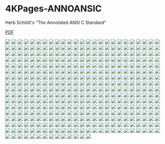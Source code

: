 # 4KPages-ANNOANSIC
Herb Schildt's "The Annotated ANSI C Standard"

[PDF](https://1drv.ms/b/c/ff234b6fa870c030/EUUU-fFmzhhIh8eVCA9muI0BWX7o7oA3DtFNHmspMH8YrA)

![](https://github.com/KilianKegel/4KPages-ANNOANSIC/blob/main/images/ANNOANSIC_000.jpg) 
![](https://github.com/KilianKegel/4KPages-ANNOANSIC/blob/main/images/ANNOANSIC_001.jpg) 
![](https://github.com/KilianKegel/4KPages-ANNOANSIC/blob/main/images/ANNOANSIC_002.jpg) 
![](https://github.com/KilianKegel/4KPages-ANNOANSIC/blob/main/images/ANNOANSIC_003.jpg) 
![](https://github.com/KilianKegel/4KPages-ANNOANSIC/blob/main/images/ANNOANSIC_004.jpg) 
![](https://github.com/KilianKegel/4KPages-ANNOANSIC/blob/main/images/ANNOANSIC_005.jpg) 
![](https://github.com/KilianKegel/4KPages-ANNOANSIC/blob/main/images/ANNOANSIC_006.jpg) 
![](https://github.com/KilianKegel/4KPages-ANNOANSIC/blob/main/images/ANNOANSIC_007.jpg) 
![](https://github.com/KilianKegel/4KPages-ANNOANSIC/blob/main/images/ANNOANSIC_008.jpg) 
![](https://github.com/KilianKegel/4KPages-ANNOANSIC/blob/main/images/ANNOANSIC_009.jpg) 
![](https://github.com/KilianKegel/4KPages-ANNOANSIC/blob/main/images/ANNOANSIC_010.jpg) 
![](https://github.com/KilianKegel/4KPages-ANNOANSIC/blob/main/images/ANNOANSIC_011.jpg) 
![](https://github.com/KilianKegel/4KPages-ANNOANSIC/blob/main/images/ANNOANSIC_012.jpg) 
![](https://github.com/KilianKegel/4KPages-ANNOANSIC/blob/main/images/ANNOANSIC_013.jpg) 
![](https://github.com/KilianKegel/4KPages-ANNOANSIC/blob/main/images/ANNOANSIC_014.jpg) 
![](https://github.com/KilianKegel/4KPages-ANNOANSIC/blob/main/images/ANNOANSIC_015.jpg) 
![](https://github.com/KilianKegel/4KPages-ANNOANSIC/blob/main/images/ANNOANSIC_016.jpg) 
![](https://github.com/KilianKegel/4KPages-ANNOANSIC/blob/main/images/ANNOANSIC_017.jpg) 
![](https://github.com/KilianKegel/4KPages-ANNOANSIC/blob/main/images/ANNOANSIC_018.jpg) 
![](https://github.com/KilianKegel/4KPages-ANNOANSIC/blob/main/images/ANNOANSIC_019.jpg) 
![](https://github.com/KilianKegel/4KPages-ANNOANSIC/blob/main/images/ANNOANSIC_020.jpg) 
![](https://github.com/KilianKegel/4KPages-ANNOANSIC/blob/main/images/ANNOANSIC_021.jpg) 
![](https://github.com/KilianKegel/4KPages-ANNOANSIC/blob/main/images/ANNOANSIC_022.jpg) 
![](https://github.com/KilianKegel/4KPages-ANNOANSIC/blob/main/images/ANNOANSIC_023.jpg) 
![](https://github.com/KilianKegel/4KPages-ANNOANSIC/blob/main/images/ANNOANSIC_024.jpg) 
![](https://github.com/KilianKegel/4KPages-ANNOANSIC/blob/main/images/ANNOANSIC_025.jpg) 
![](https://github.com/KilianKegel/4KPages-ANNOANSIC/blob/main/images/ANNOANSIC_026.jpg) 
![](https://github.com/KilianKegel/4KPages-ANNOANSIC/blob/main/images/ANNOANSIC_027.jpg) 
![](https://github.com/KilianKegel/4KPages-ANNOANSIC/blob/main/images/ANNOANSIC_028.jpg) 
![](https://github.com/KilianKegel/4KPages-ANNOANSIC/blob/main/images/ANNOANSIC_029.jpg) 
![](https://github.com/KilianKegel/4KPages-ANNOANSIC/blob/main/images/ANNOANSIC_030.jpg) 
![](https://github.com/KilianKegel/4KPages-ANNOANSIC/blob/main/images/ANNOANSIC_031.jpg) 
![](https://github.com/KilianKegel/4KPages-ANNOANSIC/blob/main/images/ANNOANSIC_032.jpg) 
![](https://github.com/KilianKegel/4KPages-ANNOANSIC/blob/main/images/ANNOANSIC_033.jpg) 
![](https://github.com/KilianKegel/4KPages-ANNOANSIC/blob/main/images/ANNOANSIC_034.jpg) 
![](https://github.com/KilianKegel/4KPages-ANNOANSIC/blob/main/images/ANNOANSIC_035.jpg) 
![](https://github.com/KilianKegel/4KPages-ANNOANSIC/blob/main/images/ANNOANSIC_036.jpg) 
![](https://github.com/KilianKegel/4KPages-ANNOANSIC/blob/main/images/ANNOANSIC_037.jpg) 
![](https://github.com/KilianKegel/4KPages-ANNOANSIC/blob/main/images/ANNOANSIC_038.jpg) 
![](https://github.com/KilianKegel/4KPages-ANNOANSIC/blob/main/images/ANNOANSIC_039.jpg) 
![](https://github.com/KilianKegel/4KPages-ANNOANSIC/blob/main/images/ANNOANSIC_040.jpg) 
![](https://github.com/KilianKegel/4KPages-ANNOANSIC/blob/main/images/ANNOANSIC_041.jpg) 
![](https://github.com/KilianKegel/4KPages-ANNOANSIC/blob/main/images/ANNOANSIC_042.jpg) 
![](https://github.com/KilianKegel/4KPages-ANNOANSIC/blob/main/images/ANNOANSIC_043.jpg) 
![](https://github.com/KilianKegel/4KPages-ANNOANSIC/blob/main/images/ANNOANSIC_044.jpg) 
![](https://github.com/KilianKegel/4KPages-ANNOANSIC/blob/main/images/ANNOANSIC_045.jpg) 
![](https://github.com/KilianKegel/4KPages-ANNOANSIC/blob/main/images/ANNOANSIC_046.jpg) 
![](https://github.com/KilianKegel/4KPages-ANNOANSIC/blob/main/images/ANNOANSIC_047.jpg) 
![](https://github.com/KilianKegel/4KPages-ANNOANSIC/blob/main/images/ANNOANSIC_048.jpg) 
![](https://github.com/KilianKegel/4KPages-ANNOANSIC/blob/main/images/ANNOANSIC_049.jpg) 
![](https://github.com/KilianKegel/4KPages-ANNOANSIC/blob/main/images/ANNOANSIC_050.jpg) 
![](https://github.com/KilianKegel/4KPages-ANNOANSIC/blob/main/images/ANNOANSIC_051.jpg) 
![](https://github.com/KilianKegel/4KPages-ANNOANSIC/blob/main/images/ANNOANSIC_052.jpg) 
![](https://github.com/KilianKegel/4KPages-ANNOANSIC/blob/main/images/ANNOANSIC_053.jpg) 
![](https://github.com/KilianKegel/4KPages-ANNOANSIC/blob/main/images/ANNOANSIC_054.jpg) 
![](https://github.com/KilianKegel/4KPages-ANNOANSIC/blob/main/images/ANNOANSIC_055.jpg) 
![](https://github.com/KilianKegel/4KPages-ANNOANSIC/blob/main/images/ANNOANSIC_056.jpg) 
![](https://github.com/KilianKegel/4KPages-ANNOANSIC/blob/main/images/ANNOANSIC_057.jpg) 
![](https://github.com/KilianKegel/4KPages-ANNOANSIC/blob/main/images/ANNOANSIC_058.jpg) 
![](https://github.com/KilianKegel/4KPages-ANNOANSIC/blob/main/images/ANNOANSIC_059.jpg) 
![](https://github.com/KilianKegel/4KPages-ANNOANSIC/blob/main/images/ANNOANSIC_060.jpg) 
![](https://github.com/KilianKegel/4KPages-ANNOANSIC/blob/main/images/ANNOANSIC_061.jpg) 
![](https://github.com/KilianKegel/4KPages-ANNOANSIC/blob/main/images/ANNOANSIC_062.jpg) 
![](https://github.com/KilianKegel/4KPages-ANNOANSIC/blob/main/images/ANNOANSIC_063.jpg) 
![](https://github.com/KilianKegel/4KPages-ANNOANSIC/blob/main/images/ANNOANSIC_064.jpg) 
![](https://github.com/KilianKegel/4KPages-ANNOANSIC/blob/main/images/ANNOANSIC_065.jpg) 
![](https://github.com/KilianKegel/4KPages-ANNOANSIC/blob/main/images/ANNOANSIC_066.jpg) 
![](https://github.com/KilianKegel/4KPages-ANNOANSIC/blob/main/images/ANNOANSIC_067.jpg) 
![](https://github.com/KilianKegel/4KPages-ANNOANSIC/blob/main/images/ANNOANSIC_068.jpg) 
![](https://github.com/KilianKegel/4KPages-ANNOANSIC/blob/main/images/ANNOANSIC_069.jpg) 
![](https://github.com/KilianKegel/4KPages-ANNOANSIC/blob/main/images/ANNOANSIC_070.jpg) 
![](https://github.com/KilianKegel/4KPages-ANNOANSIC/blob/main/images/ANNOANSIC_071.jpg) 
![](https://github.com/KilianKegel/4KPages-ANNOANSIC/blob/main/images/ANNOANSIC_072.jpg) 
![](https://github.com/KilianKegel/4KPages-ANNOANSIC/blob/main/images/ANNOANSIC_073.jpg) 
![](https://github.com/KilianKegel/4KPages-ANNOANSIC/blob/main/images/ANNOANSIC_074.jpg) 
![](https://github.com/KilianKegel/4KPages-ANNOANSIC/blob/main/images/ANNOANSIC_075.jpg) 
![](https://github.com/KilianKegel/4KPages-ANNOANSIC/blob/main/images/ANNOANSIC_076.jpg) 
![](https://github.com/KilianKegel/4KPages-ANNOANSIC/blob/main/images/ANNOANSIC_077.jpg) 
![](https://github.com/KilianKegel/4KPages-ANNOANSIC/blob/main/images/ANNOANSIC_078.jpg) 
![](https://github.com/KilianKegel/4KPages-ANNOANSIC/blob/main/images/ANNOANSIC_079.jpg) 
![](https://github.com/KilianKegel/4KPages-ANNOANSIC/blob/main/images/ANNOANSIC_080.jpg) 
![](https://github.com/KilianKegel/4KPages-ANNOANSIC/blob/main/images/ANNOANSIC_081.jpg) 
![](https://github.com/KilianKegel/4KPages-ANNOANSIC/blob/main/images/ANNOANSIC_082.jpg) 
![](https://github.com/KilianKegel/4KPages-ANNOANSIC/blob/main/images/ANNOANSIC_083.jpg) 
![](https://github.com/KilianKegel/4KPages-ANNOANSIC/blob/main/images/ANNOANSIC_084.jpg) 
![](https://github.com/KilianKegel/4KPages-ANNOANSIC/blob/main/images/ANNOANSIC_085.jpg) 
![](https://github.com/KilianKegel/4KPages-ANNOANSIC/blob/main/images/ANNOANSIC_086.jpg) 
![](https://github.com/KilianKegel/4KPages-ANNOANSIC/blob/main/images/ANNOANSIC_087.jpg) 
![](https://github.com/KilianKegel/4KPages-ANNOANSIC/blob/main/images/ANNOANSIC_088.jpg) 
![](https://github.com/KilianKegel/4KPages-ANNOANSIC/blob/main/images/ANNOANSIC_089.jpg) 
![](https://github.com/KilianKegel/4KPages-ANNOANSIC/blob/main/images/ANNOANSIC_090.jpg) 
![](https://github.com/KilianKegel/4KPages-ANNOANSIC/blob/main/images/ANNOANSIC_091.jpg) 
![](https://github.com/KilianKegel/4KPages-ANNOANSIC/blob/main/images/ANNOANSIC_092.jpg) 
![](https://github.com/KilianKegel/4KPages-ANNOANSIC/blob/main/images/ANNOANSIC_093.jpg) 
![](https://github.com/KilianKegel/4KPages-ANNOANSIC/blob/main/images/ANNOANSIC_094.jpg) 
![](https://github.com/KilianKegel/4KPages-ANNOANSIC/blob/main/images/ANNOANSIC_095.jpg) 
![](https://github.com/KilianKegel/4KPages-ANNOANSIC/blob/main/images/ANNOANSIC_096.jpg) 
![](https://github.com/KilianKegel/4KPages-ANNOANSIC/blob/main/images/ANNOANSIC_097.jpg) 
![](https://github.com/KilianKegel/4KPages-ANNOANSIC/blob/main/images/ANNOANSIC_098.jpg) 
![](https://github.com/KilianKegel/4KPages-ANNOANSIC/blob/main/images/ANNOANSIC_099.jpg) 
![](https://github.com/KilianKegel/4KPages-ANNOANSIC/blob/main/images/ANNOANSIC_100.jpg) 
![](https://github.com/KilianKegel/4KPages-ANNOANSIC/blob/main/images/ANNOANSIC_101.jpg) 
![](https://github.com/KilianKegel/4KPages-ANNOANSIC/blob/main/images/ANNOANSIC_102.jpg) 
![](https://github.com/KilianKegel/4KPages-ANNOANSIC/blob/main/images/ANNOANSIC_103.jpg) 
![](https://github.com/KilianKegel/4KPages-ANNOANSIC/blob/main/images/ANNOANSIC_104.jpg) 
![](https://github.com/KilianKegel/4KPages-ANNOANSIC/blob/main/images/ANNOANSIC_105.jpg) 
![](https://github.com/KilianKegel/4KPages-ANNOANSIC/blob/main/images/ANNOANSIC_106.jpg) 
![](https://github.com/KilianKegel/4KPages-ANNOANSIC/blob/main/images/ANNOANSIC_107.jpg) 
![](https://github.com/KilianKegel/4KPages-ANNOANSIC/blob/main/images/ANNOANSIC_108.jpg) 
![](https://github.com/KilianKegel/4KPages-ANNOANSIC/blob/main/images/ANNOANSIC_109.jpg) 
![](https://github.com/KilianKegel/4KPages-ANNOANSIC/blob/main/images/ANNOANSIC_110.jpg) 
![](https://github.com/KilianKegel/4KPages-ANNOANSIC/blob/main/images/ANNOANSIC_111.jpg) 
![](https://github.com/KilianKegel/4KPages-ANNOANSIC/blob/main/images/ANNOANSIC_112.jpg) 
![](https://github.com/KilianKegel/4KPages-ANNOANSIC/blob/main/images/ANNOANSIC_113.jpg) 
![](https://github.com/KilianKegel/4KPages-ANNOANSIC/blob/main/images/ANNOANSIC_114.jpg) 
![](https://github.com/KilianKegel/4KPages-ANNOANSIC/blob/main/images/ANNOANSIC_115.jpg) 
![](https://github.com/KilianKegel/4KPages-ANNOANSIC/blob/main/images/ANNOANSIC_116.jpg) 
![](https://github.com/KilianKegel/4KPages-ANNOANSIC/blob/main/images/ANNOANSIC_117.jpg) 
![](https://github.com/KilianKegel/4KPages-ANNOANSIC/blob/main/images/ANNOANSIC_118.jpg) 
![](https://github.com/KilianKegel/4KPages-ANNOANSIC/blob/main/images/ANNOANSIC_119.jpg) 
![](https://github.com/KilianKegel/4KPages-ANNOANSIC/blob/main/images/ANNOANSIC_120.jpg) 
![](https://github.com/KilianKegel/4KPages-ANNOANSIC/blob/main/images/ANNOANSIC_121.jpg) 
![](https://github.com/KilianKegel/4KPages-ANNOANSIC/blob/main/images/ANNOANSIC_122.jpg) 
![](https://github.com/KilianKegel/4KPages-ANNOANSIC/blob/main/images/ANNOANSIC_123.jpg) 
![](https://github.com/KilianKegel/4KPages-ANNOANSIC/blob/main/images/ANNOANSIC_124.jpg) 
![](https://github.com/KilianKegel/4KPages-ANNOANSIC/blob/main/images/ANNOANSIC_125.jpg) 
![](https://github.com/KilianKegel/4KPages-ANNOANSIC/blob/main/images/ANNOANSIC_126.jpg) 
![](https://github.com/KilianKegel/4KPages-ANNOANSIC/blob/main/images/ANNOANSIC_127.jpg) 
![](https://github.com/KilianKegel/4KPages-ANNOANSIC/blob/main/images/ANNOANSIC_128.jpg) 
![](https://github.com/KilianKegel/4KPages-ANNOANSIC/blob/main/images/ANNOANSIC_129.jpg) 
![](https://github.com/KilianKegel/4KPages-ANNOANSIC/blob/main/images/ANNOANSIC_130.jpg) 
![](https://github.com/KilianKegel/4KPages-ANNOANSIC/blob/main/images/ANNOANSIC_131.jpg) 
![](https://github.com/KilianKegel/4KPages-ANNOANSIC/blob/main/images/ANNOANSIC_132.jpg) 
![](https://github.com/KilianKegel/4KPages-ANNOANSIC/blob/main/images/ANNOANSIC_133.jpg) 
![](https://github.com/KilianKegel/4KPages-ANNOANSIC/blob/main/images/ANNOANSIC_134.jpg) 
![](https://github.com/KilianKegel/4KPages-ANNOANSIC/blob/main/images/ANNOANSIC_135.jpg) 
![](https://github.com/KilianKegel/4KPages-ANNOANSIC/blob/main/images/ANNOANSIC_136.jpg) 
![](https://github.com/KilianKegel/4KPages-ANNOANSIC/blob/main/images/ANNOANSIC_137.jpg) 
![](https://github.com/KilianKegel/4KPages-ANNOANSIC/blob/main/images/ANNOANSIC_138.jpg) 
![](https://github.com/KilianKegel/4KPages-ANNOANSIC/blob/main/images/ANNOANSIC_139.jpg) 
![](https://github.com/KilianKegel/4KPages-ANNOANSIC/blob/main/images/ANNOANSIC_140.jpg) 
![](https://github.com/KilianKegel/4KPages-ANNOANSIC/blob/main/images/ANNOANSIC_141.jpg) 
![](https://github.com/KilianKegel/4KPages-ANNOANSIC/blob/main/images/ANNOANSIC_142.jpg) 
![](https://github.com/KilianKegel/4KPages-ANNOANSIC/blob/main/images/ANNOANSIC_143.jpg) 
![](https://github.com/KilianKegel/4KPages-ANNOANSIC/blob/main/images/ANNOANSIC_144.jpg) 
![](https://github.com/KilianKegel/4KPages-ANNOANSIC/blob/main/images/ANNOANSIC_145.jpg) 
![](https://github.com/KilianKegel/4KPages-ANNOANSIC/blob/main/images/ANNOANSIC_146.jpg) 
![](https://github.com/KilianKegel/4KPages-ANNOANSIC/blob/main/images/ANNOANSIC_147.jpg) 
![](https://github.com/KilianKegel/4KPages-ANNOANSIC/blob/main/images/ANNOANSIC_148.jpg) 
![](https://github.com/KilianKegel/4KPages-ANNOANSIC/blob/main/images/ANNOANSIC_149.jpg) 
![](https://github.com/KilianKegel/4KPages-ANNOANSIC/blob/main/images/ANNOANSIC_150.jpg) 
![](https://github.com/KilianKegel/4KPages-ANNOANSIC/blob/main/images/ANNOANSIC_151.jpg) 
![](https://github.com/KilianKegel/4KPages-ANNOANSIC/blob/main/images/ANNOANSIC_152.jpg) 
![](https://github.com/KilianKegel/4KPages-ANNOANSIC/blob/main/images/ANNOANSIC_153.jpg) 
![](https://github.com/KilianKegel/4KPages-ANNOANSIC/blob/main/images/ANNOANSIC_154.jpg) 
![](https://github.com/KilianKegel/4KPages-ANNOANSIC/blob/main/images/ANNOANSIC_155.jpg) 
![](https://github.com/KilianKegel/4KPages-ANNOANSIC/blob/main/images/ANNOANSIC_156.jpg) 
![](https://github.com/KilianKegel/4KPages-ANNOANSIC/blob/main/images/ANNOANSIC_157.jpg) 
![](https://github.com/KilianKegel/4KPages-ANNOANSIC/blob/main/images/ANNOANSIC_158.jpg) 
![](https://github.com/KilianKegel/4KPages-ANNOANSIC/blob/main/images/ANNOANSIC_159.jpg) 
![](https://github.com/KilianKegel/4KPages-ANNOANSIC/blob/main/images/ANNOANSIC_160.jpg) 
![](https://github.com/KilianKegel/4KPages-ANNOANSIC/blob/main/images/ANNOANSIC_161.jpg) 
![](https://github.com/KilianKegel/4KPages-ANNOANSIC/blob/main/images/ANNOANSIC_162.jpg) 
![](https://github.com/KilianKegel/4KPages-ANNOANSIC/blob/main/images/ANNOANSIC_163.jpg) 
![](https://github.com/KilianKegel/4KPages-ANNOANSIC/blob/main/images/ANNOANSIC_164.jpg) 
![](https://github.com/KilianKegel/4KPages-ANNOANSIC/blob/main/images/ANNOANSIC_165.jpg) 
![](https://github.com/KilianKegel/4KPages-ANNOANSIC/blob/main/images/ANNOANSIC_166.jpg) 
![](https://github.com/KilianKegel/4KPages-ANNOANSIC/blob/main/images/ANNOANSIC_167.jpg) 
![](https://github.com/KilianKegel/4KPages-ANNOANSIC/blob/main/images/ANNOANSIC_168.jpg) 
![](https://github.com/KilianKegel/4KPages-ANNOANSIC/blob/main/images/ANNOANSIC_169.jpg) 
![](https://github.com/KilianKegel/4KPages-ANNOANSIC/blob/main/images/ANNOANSIC_170.jpg) 
![](https://github.com/KilianKegel/4KPages-ANNOANSIC/blob/main/images/ANNOANSIC_171.jpg) 
![](https://github.com/KilianKegel/4KPages-ANNOANSIC/blob/main/images/ANNOANSIC_172.jpg) 
![](https://github.com/KilianKegel/4KPages-ANNOANSIC/blob/main/images/ANNOANSIC_173.jpg) 
![](https://github.com/KilianKegel/4KPages-ANNOANSIC/blob/main/images/ANNOANSIC_174.jpg) 
![](https://github.com/KilianKegel/4KPages-ANNOANSIC/blob/main/images/ANNOANSIC_175.jpg) 
![](https://github.com/KilianKegel/4KPages-ANNOANSIC/blob/main/images/ANNOANSIC_176.jpg) 
![](https://github.com/KilianKegel/4KPages-ANNOANSIC/blob/main/images/ANNOANSIC_177.jpg) 
![](https://github.com/KilianKegel/4KPages-ANNOANSIC/blob/main/images/ANNOANSIC_178.jpg) 
![](https://github.com/KilianKegel/4KPages-ANNOANSIC/blob/main/images/ANNOANSIC_179.jpg) 
![](https://github.com/KilianKegel/4KPages-ANNOANSIC/blob/main/images/ANNOANSIC_180.jpg) 
![](https://github.com/KilianKegel/4KPages-ANNOANSIC/blob/main/images/ANNOANSIC_181.jpg) 
![](https://github.com/KilianKegel/4KPages-ANNOANSIC/blob/main/images/ANNOANSIC_182.jpg) 
![](https://github.com/KilianKegel/4KPages-ANNOANSIC/blob/main/images/ANNOANSIC_183.jpg) 
![](https://github.com/KilianKegel/4KPages-ANNOANSIC/blob/main/images/ANNOANSIC_184.jpg) 
![](https://github.com/KilianKegel/4KPages-ANNOANSIC/blob/main/images/ANNOANSIC_185.jpg) 
![](https://github.com/KilianKegel/4KPages-ANNOANSIC/blob/main/images/ANNOANSIC_186.jpg) 
![](https://github.com/KilianKegel/4KPages-ANNOANSIC/blob/main/images/ANNOANSIC_187.jpg) 
![](https://github.com/KilianKegel/4KPages-ANNOANSIC/blob/main/images/ANNOANSIC_188.jpg) 
![](https://github.com/KilianKegel/4KPages-ANNOANSIC/blob/main/images/ANNOANSIC_189.jpg) 
![](https://github.com/KilianKegel/4KPages-ANNOANSIC/blob/main/images/ANNOANSIC_190.jpg) 
![](https://github.com/KilianKegel/4KPages-ANNOANSIC/blob/main/images/ANNOANSIC_191.jpg) 
![](https://github.com/KilianKegel/4KPages-ANNOANSIC/blob/main/images/ANNOANSIC_192.jpg) 
![](https://github.com/KilianKegel/4KPages-ANNOANSIC/blob/main/images/ANNOANSIC_193.jpg) 
![](https://github.com/KilianKegel/4KPages-ANNOANSIC/blob/main/images/ANNOANSIC_194.jpg) 
![](https://github.com/KilianKegel/4KPages-ANNOANSIC/blob/main/images/ANNOANSIC_195.jpg) 
![](https://github.com/KilianKegel/4KPages-ANNOANSIC/blob/main/images/ANNOANSIC_196.jpg) 
![](https://github.com/KilianKegel/4KPages-ANNOANSIC/blob/main/images/ANNOANSIC_197.jpg) 
![](https://github.com/KilianKegel/4KPages-ANNOANSIC/blob/main/images/ANNOANSIC_198.jpg) 
![](https://github.com/KilianKegel/4KPages-ANNOANSIC/blob/main/images/ANNOANSIC_199.jpg) 
![](https://github.com/KilianKegel/4KPages-ANNOANSIC/blob/main/images/ANNOANSIC_200.jpg) 
![](https://github.com/KilianKegel/4KPages-ANNOANSIC/blob/main/images/ANNOANSIC_201.jpg) 
![](https://github.com/KilianKegel/4KPages-ANNOANSIC/blob/main/images/ANNOANSIC_202.jpg) 
![](https://github.com/KilianKegel/4KPages-ANNOANSIC/blob/main/images/ANNOANSIC_203.jpg) 
![](https://github.com/KilianKegel/4KPages-ANNOANSIC/blob/main/images/ANNOANSIC_204.jpg) 
![](https://github.com/KilianKegel/4KPages-ANNOANSIC/blob/main/images/ANNOANSIC_205.jpg) 
![](https://github.com/KilianKegel/4KPages-ANNOANSIC/blob/main/images/ANNOANSIC_206.jpg) 
![](https://github.com/KilianKegel/4KPages-ANNOANSIC/blob/main/images/ANNOANSIC_207.jpg) 
![](https://github.com/KilianKegel/4KPages-ANNOANSIC/blob/main/images/ANNOANSIC_208.jpg) 
![](https://github.com/KilianKegel/4KPages-ANNOANSIC/blob/main/images/ANNOANSIC_209.jpg) 
![](https://github.com/KilianKegel/4KPages-ANNOANSIC/blob/main/images/ANNOANSIC_210.jpg) 
![](https://github.com/KilianKegel/4KPages-ANNOANSIC/blob/main/images/ANNOANSIC_211.jpg) 
![](https://github.com/KilianKegel/4KPages-ANNOANSIC/blob/main/images/ANNOANSIC_212.jpg) 
![](https://github.com/KilianKegel/4KPages-ANNOANSIC/blob/main/images/ANNOANSIC_213.jpg) 
![](https://github.com/KilianKegel/4KPages-ANNOANSIC/blob/main/images/ANNOANSIC_214.jpg) 
![](https://github.com/KilianKegel/4KPages-ANNOANSIC/blob/main/images/ANNOANSIC_215.jpg) 
![](https://github.com/KilianKegel/4KPages-ANNOANSIC/blob/main/images/ANNOANSIC_216.jpg) 
![](https://github.com/KilianKegel/4KPages-ANNOANSIC/blob/main/images/ANNOANSIC_217.jpg) 
![](https://github.com/KilianKegel/4KPages-ANNOANSIC/blob/main/images/ANNOANSIC_218.jpg) 
![](https://github.com/KilianKegel/4KPages-ANNOANSIC/blob/main/images/ANNOANSIC_219.jpg) 
![](https://github.com/KilianKegel/4KPages-ANNOANSIC/blob/main/images/ANNOANSIC_220.jpg) 
![](https://github.com/KilianKegel/4KPages-ANNOANSIC/blob/main/images/ANNOANSIC_221.jpg) 
![](https://github.com/KilianKegel/4KPages-ANNOANSIC/blob/main/images/ANNOANSIC_222.jpg) 
![](https://github.com/KilianKegel/4KPages-ANNOANSIC/blob/main/images/ANNOANSIC_223.jpg) 
![](https://github.com/KilianKegel/4KPages-ANNOANSIC/blob/main/images/ANNOANSIC_224.jpg) 
![](https://github.com/KilianKegel/4KPages-ANNOANSIC/blob/main/images/ANNOANSIC_225.jpg) 
![](https://github.com/KilianKegel/4KPages-ANNOANSIC/blob/main/images/ANNOANSIC_226.jpg) 
![](https://github.com/KilianKegel/4KPages-ANNOANSIC/blob/main/images/ANNOANSIC_227.jpg) 
![](https://github.com/KilianKegel/4KPages-ANNOANSIC/blob/main/images/ANNOANSIC_228.jpg) 
![](https://github.com/KilianKegel/4KPages-ANNOANSIC/blob/main/images/ANNOANSIC_229.jpg) 
![](https://github.com/KilianKegel/4KPages-ANNOANSIC/blob/main/images/ANNOANSIC_230.jpg) 
![](https://github.com/KilianKegel/4KPages-ANNOANSIC/blob/main/images/ANNOANSIC_231.jpg) 
![](https://github.com/KilianKegel/4KPages-ANNOANSIC/blob/main/images/ANNOANSIC_232.jpg) 
![](https://github.com/KilianKegel/4KPages-ANNOANSIC/blob/main/images/ANNOANSIC_233.jpg) 
![](https://github.com/KilianKegel/4KPages-ANNOANSIC/blob/main/images/ANNOANSIC_234.jpg) 
![](https://github.com/KilianKegel/4KPages-ANNOANSIC/blob/main/images/ANNOANSIC_235.jpg) 
![](https://github.com/KilianKegel/4KPages-ANNOANSIC/blob/main/images/ANNOANSIC_236.jpg) 
![](https://github.com/KilianKegel/4KPages-ANNOANSIC/blob/main/images/ANNOANSIC_237.jpg) 
![](https://github.com/KilianKegel/4KPages-ANNOANSIC/blob/main/images/ANNOANSIC_238.jpg) 
![](https://github.com/KilianKegel/4KPages-ANNOANSIC/blob/main/images/ANNOANSIC_239.jpg) 
![](https://github.com/KilianKegel/4KPages-ANNOANSIC/blob/main/images/ANNOANSIC_240.jpg) 
![](https://github.com/KilianKegel/4KPages-ANNOANSIC/blob/main/images/ANNOANSIC_241.jpg) 
![](https://github.com/KilianKegel/4KPages-ANNOANSIC/blob/main/images/ANNOANSIC_242.jpg) 
![](https://github.com/KilianKegel/4KPages-ANNOANSIC/blob/main/images/ANNOANSIC_243.jpg) 
![](https://github.com/KilianKegel/4KPages-ANNOANSIC/blob/main/images/ANNOANSIC_244.jpg) 
![](https://github.com/KilianKegel/4KPages-ANNOANSIC/blob/main/images/ANNOANSIC_245.jpg) 
![](https://github.com/KilianKegel/4KPages-ANNOANSIC/blob/main/images/ANNOANSIC_246.jpg) 
![](https://github.com/KilianKegel/4KPages-ANNOANSIC/blob/main/images/ANNOANSIC_247.jpg) 
![](https://github.com/KilianKegel/4KPages-ANNOANSIC/blob/main/images/ANNOANSIC_248.jpg) 
![](https://github.com/KilianKegel/4KPages-ANNOANSIC/blob/main/images/ANNOANSIC_249.jpg) 
![](https://github.com/KilianKegel/4KPages-ANNOANSIC/blob/main/images/ANNOANSIC_250.jpg) 
![](https://github.com/KilianKegel/4KPages-ANNOANSIC/blob/main/images/ANNOANSIC_251.jpg) 
![](https://github.com/KilianKegel/4KPages-ANNOANSIC/blob/main/images/ANNOANSIC_252.jpg) 
![](https://github.com/KilianKegel/4KPages-ANNOANSIC/blob/main/images/ANNOANSIC_253.jpg) 
![](https://github.com/KilianKegel/4KPages-ANNOANSIC/blob/main/images/ANNOANSIC_254.jpg) 
![](https://github.com/KilianKegel/4KPages-ANNOANSIC/blob/main/images/ANNOANSIC_255.jpg) 
![](https://github.com/KilianKegel/4KPages-ANNOANSIC/blob/main/images/ANNOANSIC_256.jpg) 
![](https://github.com/KilianKegel/4KPages-ANNOANSIC/blob/main/images/ANNOANSIC_257.jpg) 
![](https://github.com/KilianKegel/4KPages-ANNOANSIC/blob/main/images/ANNOANSIC_258.jpg) 
![](https://github.com/KilianKegel/4KPages-ANNOANSIC/blob/main/images/ANNOANSIC_259.jpg) 
![](https://github.com/KilianKegel/4KPages-ANNOANSIC/blob/main/images/ANNOANSIC_260.jpg) 
![](https://github.com/KilianKegel/4KPages-ANNOANSIC/blob/main/images/ANNOANSIC_261.jpg) 
![](https://github.com/KilianKegel/4KPages-ANNOANSIC/blob/main/images/ANNOANSIC_262.jpg) 
![](https://github.com/KilianKegel/4KPages-ANNOANSIC/blob/main/images/ANNOANSIC_263.jpg) 
![](https://github.com/KilianKegel/4KPages-ANNOANSIC/blob/main/images/ANNOANSIC_264.jpg) 
![](https://github.com/KilianKegel/4KPages-ANNOANSIC/blob/main/images/ANNOANSIC_265.jpg) 
![](https://github.com/KilianKegel/4KPages-ANNOANSIC/blob/main/images/ANNOANSIC_266.jpg) 
![](https://github.com/KilianKegel/4KPages-ANNOANSIC/blob/main/images/ANNOANSIC_267.jpg) 
![](https://github.com/KilianKegel/4KPages-ANNOANSIC/blob/main/images/ANNOANSIC_268.jpg) 
![](https://github.com/KilianKegel/4KPages-ANNOANSIC/blob/main/images/ANNOANSIC_269.jpg) 
![](https://github.com/KilianKegel/4KPages-ANNOANSIC/blob/main/images/ANNOANSIC_270.jpg) 
![](https://github.com/KilianKegel/4KPages-ANNOANSIC/blob/main/images/ANNOANSIC_271.jpg) 
![](https://github.com/KilianKegel/4KPages-ANNOANSIC/blob/main/images/ANNOANSIC_272.jpg) 
![](https://github.com/KilianKegel/4KPages-ANNOANSIC/blob/main/images/ANNOANSIC_273.jpg) 
![](https://github.com/KilianKegel/4KPages-ANNOANSIC/blob/main/images/ANNOANSIC_274.jpg) 
![](https://github.com/KilianKegel/4KPages-ANNOANSIC/blob/main/images/ANNOANSIC_275.jpg) 
![](https://github.com/KilianKegel/4KPages-ANNOANSIC/blob/main/images/ANNOANSIC_276.jpg) 
![](https://github.com/KilianKegel/4KPages-ANNOANSIC/blob/main/images/ANNOANSIC_277.jpg) 
![](https://github.com/KilianKegel/4KPages-ANNOANSIC/blob/main/images/ANNOANSIC_278.jpg) 
![](https://github.com/KilianKegel/4KPages-ANNOANSIC/blob/main/images/ANNOANSIC_279.jpg) 
![](https://github.com/KilianKegel/4KPages-ANNOANSIC/blob/main/images/ANNOANSIC_280.jpg) 
![](https://github.com/KilianKegel/4KPages-ANNOANSIC/blob/main/images/ANNOANSIC_281.jpg) 
![](https://github.com/KilianKegel/4KPages-ANNOANSIC/blob/main/images/ANNOANSIC_282.jpg) 
![](https://github.com/KilianKegel/4KPages-ANNOANSIC/blob/main/images/ANNOANSIC_283.jpg) 
![](https://github.com/KilianKegel/4KPages-ANNOANSIC/blob/main/images/ANNOANSIC_284.jpg) 
![](https://github.com/KilianKegel/4KPages-ANNOANSIC/blob/main/images/ANNOANSIC_285.jpg) 
![](https://github.com/KilianKegel/4KPages-ANNOANSIC/blob/main/images/ANNOANSIC_286.jpg) 
![](https://github.com/KilianKegel/4KPages-ANNOANSIC/blob/main/images/ANNOANSIC_287.jpg) 
![](https://github.com/KilianKegel/4KPages-ANNOANSIC/blob/main/images/ANNOANSIC_288.jpg) 
![](https://github.com/KilianKegel/4KPages-ANNOANSIC/blob/main/images/ANNOANSIC_289.jpg) 
![](https://github.com/KilianKegel/4KPages-ANNOANSIC/blob/main/images/ANNOANSIC_290.jpg) 
![](https://github.com/KilianKegel/4KPages-ANNOANSIC/blob/main/images/ANNOANSIC_291.jpg) 
![](https://github.com/KilianKegel/4KPages-ANNOANSIC/blob/main/images/ANNOANSIC_292.jpg) 
![](https://github.com/KilianKegel/4KPages-ANNOANSIC/blob/main/images/ANNOANSIC_293.jpg) 
![](https://github.com/KilianKegel/4KPages-ANNOANSIC/blob/main/images/ANNOANSIC_294.jpg) 
![](https://github.com/KilianKegel/4KPages-ANNOANSIC/blob/main/images/ANNOANSIC_295.jpg) 
![](https://github.com/KilianKegel/4KPages-ANNOANSIC/blob/main/images/ANNOANSIC_296.jpg) 
![](https://github.com/KilianKegel/4KPages-ANNOANSIC/blob/main/images/ANNOANSIC_297.jpg) 
![](https://github.com/KilianKegel/4KPages-ANNOANSIC/blob/main/images/ANNOANSIC_298.jpg) 
![](https://github.com/KilianKegel/4KPages-ANNOANSIC/blob/main/images/ANNOANSIC_299.jpg) 
![](https://github.com/KilianKegel/4KPages-ANNOANSIC/blob/main/images/ANNOANSIC_300.jpg) 
![](https://github.com/KilianKegel/4KPages-ANNOANSIC/blob/main/images/ANNOANSIC_301.jpg) 
![](https://github.com/KilianKegel/4KPages-ANNOANSIC/blob/main/images/ANNOANSIC_302.jpg) 
![](https://github.com/KilianKegel/4KPages-ANNOANSIC/blob/main/images/ANNOANSIC_303.jpg) 
![](https://github.com/KilianKegel/4KPages-ANNOANSIC/blob/main/images/ANNOANSIC_304.jpg) 
![](https://github.com/KilianKegel/4KPages-ANNOANSIC/blob/main/images/ANNOANSIC_305.jpg) 
![](https://github.com/KilianKegel/4KPages-ANNOANSIC/blob/main/images/ANNOANSIC_306.jpg) 
![](https://github.com/KilianKegel/4KPages-ANNOANSIC/blob/main/images/ANNOANSIC_307.jpg) 
![](https://github.com/KilianKegel/4KPages-ANNOANSIC/blob/main/images/ANNOANSIC_308.jpg) 
![](https://github.com/KilianKegel/4KPages-ANNOANSIC/blob/main/images/ANNOANSIC_309.jpg) 
![](https://github.com/KilianKegel/4KPages-ANNOANSIC/blob/main/images/ANNOANSIC_310.jpg) 
![](https://github.com/KilianKegel/4KPages-ANNOANSIC/blob/main/images/ANNOANSIC_311.jpg) 
![](https://github.com/KilianKegel/4KPages-ANNOANSIC/blob/main/images/ANNOANSIC_312.jpg) 
![](https://github.com/KilianKegel/4KPages-ANNOANSIC/blob/main/images/ANNOANSIC_313.jpg) 
![](https://github.com/KilianKegel/4KPages-ANNOANSIC/blob/main/images/ANNOANSIC_314.jpg) 
![](https://github.com/KilianKegel/4KPages-ANNOANSIC/blob/main/images/ANNOANSIC_315.jpg) 
![](https://github.com/KilianKegel/4KPages-ANNOANSIC/blob/main/images/ANNOANSIC_316.jpg) 
![](https://github.com/KilianKegel/4KPages-ANNOANSIC/blob/main/images/ANNOANSIC_317.jpg) 
![](https://github.com/KilianKegel/4KPages-ANNOANSIC/blob/main/images/ANNOANSIC_318.jpg) 
![](https://github.com/KilianKegel/4KPages-ANNOANSIC/blob/main/images/ANNOANSIC_319.jpg) 
![](https://github.com/KilianKegel/4KPages-ANNOANSIC/blob/main/images/ANNOANSIC_320.jpg) 
![](https://github.com/KilianKegel/4KPages-ANNOANSIC/blob/main/images/ANNOANSIC_321.jpg) 
![](https://github.com/KilianKegel/4KPages-ANNOANSIC/blob/main/images/ANNOANSIC_322.jpg) 
![](https://github.com/KilianKegel/4KPages-ANNOANSIC/blob/main/images/ANNOANSIC_323.jpg) 
![](https://github.com/KilianKegel/4KPages-ANNOANSIC/blob/main/images/ANNOANSIC_324.jpg) 
![](https://github.com/KilianKegel/4KPages-ANNOANSIC/blob/main/images/ANNOANSIC_325.jpg) 
![](https://github.com/KilianKegel/4KPages-ANNOANSIC/blob/main/images/ANNOANSIC_326.jpg) 
![](https://github.com/KilianKegel/4KPages-ANNOANSIC/blob/main/images/ANNOANSIC_327.jpg) 
![](https://github.com/KilianKegel/4KPages-ANNOANSIC/blob/main/images/ANNOANSIC_328.jpg) 
![](https://github.com/KilianKegel/4KPages-ANNOANSIC/blob/main/images/ANNOANSIC_329.jpg) 
![](https://github.com/KilianKegel/4KPages-ANNOANSIC/blob/main/images/ANNOANSIC_330.jpg) 
![](https://github.com/KilianKegel/4KPages-ANNOANSIC/blob/main/images/ANNOANSIC_331.jpg) 
![](https://github.com/KilianKegel/4KPages-ANNOANSIC/blob/main/images/ANNOANSIC_332.jpg) 
![](https://github.com/KilianKegel/4KPages-ANNOANSIC/blob/main/images/ANNOANSIC_333.jpg) 
![](https://github.com/KilianKegel/4KPages-ANNOANSIC/blob/main/images/ANNOANSIC_334.jpg) 
![](https://github.com/KilianKegel/4KPages-ANNOANSIC/blob/main/images/ANNOANSIC_335.jpg) 
![](https://github.com/KilianKegel/4KPages-ANNOANSIC/blob/main/images/ANNOANSIC_336.jpg) 
![](https://github.com/KilianKegel/4KPages-ANNOANSIC/blob/main/images/ANNOANSIC_337.jpg) 
![](https://github.com/KilianKegel/4KPages-ANNOANSIC/blob/main/images/ANNOANSIC_338.jpg) 
![](https://github.com/KilianKegel/4KPages-ANNOANSIC/blob/main/images/ANNOANSIC_339.jpg) 
![](https://github.com/KilianKegel/4KPages-ANNOANSIC/blob/main/images/ANNOANSIC_340.jpg) 
![](https://github.com/KilianKegel/4KPages-ANNOANSIC/blob/main/images/ANNOANSIC_341.jpg) 
![](https://github.com/KilianKegel/4KPages-ANNOANSIC/blob/main/images/ANNOANSIC_342.jpg) 
![](https://github.com/KilianKegel/4KPages-ANNOANSIC/blob/main/images/ANNOANSIC_343.jpg) 
![](https://github.com/KilianKegel/4KPages-ANNOANSIC/blob/main/images/ANNOANSIC_344.jpg) 
![](https://github.com/KilianKegel/4KPages-ANNOANSIC/blob/main/images/ANNOANSIC_345.jpg) 
![](https://github.com/KilianKegel/4KPages-ANNOANSIC/blob/main/images/ANNOANSIC_346.jpg) 
![](https://github.com/KilianKegel/4KPages-ANNOANSIC/blob/main/images/ANNOANSIC_347.jpg) 
![](https://github.com/KilianKegel/4KPages-ANNOANSIC/blob/main/images/ANNOANSIC_348.jpg) 
![](https://github.com/KilianKegel/4KPages-ANNOANSIC/blob/main/images/ANNOANSIC_349.jpg) 
![](https://github.com/KilianKegel/4KPages-ANNOANSIC/blob/main/images/ANNOANSIC_350.jpg) 
![](https://github.com/KilianKegel/4KPages-ANNOANSIC/blob/main/images/ANNOANSIC_351.jpg) 
![](https://github.com/KilianKegel/4KPages-ANNOANSIC/blob/main/images/ANNOANSIC_352.jpg) 
![](https://github.com/KilianKegel/4KPages-ANNOANSIC/blob/main/images/ANNOANSIC_353.jpg) 
![](https://github.com/KilianKegel/4KPages-ANNOANSIC/blob/main/images/ANNOANSIC_354.jpg) 
![](https://github.com/KilianKegel/4KPages-ANNOANSIC/blob/main/images/ANNOANSIC_355.jpg) 
![](https://github.com/KilianKegel/4KPages-ANNOANSIC/blob/main/images/ANNOANSIC_356.jpg) 
![](https://github.com/KilianKegel/4KPages-ANNOANSIC/blob/main/images/ANNOANSIC_357.jpg) 
![](https://github.com/KilianKegel/4KPages-ANNOANSIC/blob/main/images/ANNOANSIC_358.jpg) 
![](https://github.com/KilianKegel/4KPages-ANNOANSIC/blob/main/images/ANNOANSIC_359.jpg) 
![](https://github.com/KilianKegel/4KPages-ANNOANSIC/blob/main/images/ANNOANSIC_360.jpg) 
![](https://github.com/KilianKegel/4KPages-ANNOANSIC/blob/main/images/ANNOANSIC_361.jpg) 
![](https://github.com/KilianKegel/4KPages-ANNOANSIC/blob/main/images/ANNOANSIC_362.jpg) 
![](https://github.com/KilianKegel/4KPages-ANNOANSIC/blob/main/images/ANNOANSIC_363.jpg) 
![](https://github.com/KilianKegel/4KPages-ANNOANSIC/blob/main/images/ANNOANSIC_364.jpg) 
![](https://github.com/KilianKegel/4KPages-ANNOANSIC/blob/main/images/ANNOANSIC_365.jpg) 
![](https://github.com/KilianKegel/4KPages-ANNOANSIC/blob/main/images/ANNOANSIC_366.jpg) 
![](https://github.com/KilianKegel/4KPages-ANNOANSIC/blob/main/images/ANNOANSIC_367.jpg) 
![](https://github.com/KilianKegel/4KPages-ANNOANSIC/blob/main/images/ANNOANSIC_368.jpg) 
![](https://github.com/KilianKegel/4KPages-ANNOANSIC/blob/main/images/ANNOANSIC_369.jpg) 
![](https://github.com/KilianKegel/4KPages-ANNOANSIC/blob/main/images/ANNOANSIC_370.jpg) 
![](https://github.com/KilianKegel/4KPages-ANNOANSIC/blob/main/images/ANNOANSIC_371.jpg) 
![](https://github.com/KilianKegel/4KPages-ANNOANSIC/blob/main/images/ANNOANSIC_372.jpg) 
![](https://github.com/KilianKegel/4KPages-ANNOANSIC/blob/main/images/ANNOANSIC_373.jpg) 
![](https://github.com/KilianKegel/4KPages-ANNOANSIC/blob/main/images/ANNOANSIC_374.jpg) 
![](https://github.com/KilianKegel/4KPages-ANNOANSIC/blob/main/images/ANNOANSIC_375.jpg) 
![](https://github.com/KilianKegel/4KPages-ANNOANSIC/blob/main/images/ANNOANSIC_376.jpg) 
![](https://github.com/KilianKegel/4KPages-ANNOANSIC/blob/main/images/ANNOANSIC_377.jpg) 
![](https://github.com/KilianKegel/4KPages-ANNOANSIC/blob/main/images/ANNOANSIC_378.jpg) 
![](https://github.com/KilianKegel/4KPages-ANNOANSIC/blob/main/images/ANNOANSIC_379.jpg) 
![](https://github.com/KilianKegel/4KPages-ANNOANSIC/blob/main/images/ANNOANSIC_380.jpg) 
![](https://github.com/KilianKegel/4KPages-ANNOANSIC/blob/main/images/ANNOANSIC_381.jpg) 
![](https://github.com/KilianKegel/4KPages-ANNOANSIC/blob/main/images/ANNOANSIC_382.jpg) 
![](https://github.com/KilianKegel/4KPages-ANNOANSIC/blob/main/images/ANNOANSIC_383.jpg) 
![](https://github.com/KilianKegel/4KPages-ANNOANSIC/blob/main/images/ANNOANSIC_384.jpg) 
![](https://github.com/KilianKegel/4KPages-ANNOANSIC/blob/main/images/ANNOANSIC_385.jpg) 
![](https://github.com/KilianKegel/4KPages-ANNOANSIC/blob/main/images/ANNOANSIC_386.jpg) 
![](https://github.com/KilianKegel/4KPages-ANNOANSIC/blob/main/images/ANNOANSIC_387.jpg) 
![](https://github.com/KilianKegel/4KPages-ANNOANSIC/blob/main/images/ANNOANSIC_388.jpg) 
![](https://github.com/KilianKegel/4KPages-ANNOANSIC/blob/main/images/ANNOANSIC_389.jpg) 
![](https://github.com/KilianKegel/4KPages-ANNOANSIC/blob/main/images/ANNOANSIC_390.jpg) 
![](https://github.com/KilianKegel/4KPages-ANNOANSIC/blob/main/images/ANNOANSIC_391.jpg) 
![](https://github.com/KilianKegel/4KPages-ANNOANSIC/blob/main/images/ANNOANSIC_392.jpg) 
![](https://github.com/KilianKegel/4KPages-ANNOANSIC/blob/main/images/ANNOANSIC_393.jpg) 
![](https://github.com/KilianKegel/4KPages-ANNOANSIC/blob/main/images/ANNOANSIC_394.jpg) 
![](https://github.com/KilianKegel/4KPages-ANNOANSIC/blob/main/images/ANNOANSIC_395.jpg) 
![](https://github.com/KilianKegel/4KPages-ANNOANSIC/blob/main/images/ANNOANSIC_396.jpg) 
![](https://github.com/KilianKegel/4KPages-ANNOANSIC/blob/main/images/ANNOANSIC_397.jpg) 
![](https://github.com/KilianKegel/4KPages-ANNOANSIC/blob/main/images/ANNOANSIC_398.jpg) 
![](https://github.com/KilianKegel/4KPages-ANNOANSIC/blob/main/images/ANNOANSIC_399.jpg) 
![](https://github.com/KilianKegel/4KPages-ANNOANSIC/blob/main/images/ANNOANSIC_400.jpg) 
![](https://github.com/KilianKegel/4KPages-ANNOANSIC/blob/main/images/ANNOANSIC_401.jpg) 
![](https://github.com/KilianKegel/4KPages-ANNOANSIC/blob/main/images/ANNOANSIC_402.jpg) 
![](https://github.com/KilianKegel/4KPages-ANNOANSIC/blob/main/images/ANNOANSIC_403.jpg) 
![](https://github.com/KilianKegel/4KPages-ANNOANSIC/blob/main/images/ANNOANSIC_404.jpg) 
![](https://github.com/KilianKegel/4KPages-ANNOANSIC/blob/main/images/ANNOANSIC_405.jpg) 
![](https://github.com/KilianKegel/4KPages-ANNOANSIC/blob/main/images/ANNOANSIC_406.jpg) 
![](https://github.com/KilianKegel/4KPages-ANNOANSIC/blob/main/images/ANNOANSIC_407.jpg) 
![](https://github.com/KilianKegel/4KPages-ANNOANSIC/blob/main/images/ANNOANSIC_408.jpg) 
![](https://github.com/KilianKegel/4KPages-ANNOANSIC/blob/main/images/ANNOANSIC_409.jpg) 
![](https://github.com/KilianKegel/4KPages-ANNOANSIC/blob/main/images/ANNOANSIC_410.jpg) 
![](https://github.com/KilianKegel/4KPages-ANNOANSIC/blob/main/images/ANNOANSIC_411.jpg) 
![](https://github.com/KilianKegel/4KPages-ANNOANSIC/blob/main/images/ANNOANSIC_412.jpg) 
![](https://github.com/KilianKegel/4KPages-ANNOANSIC/blob/main/images/ANNOANSIC_413.jpg) 
